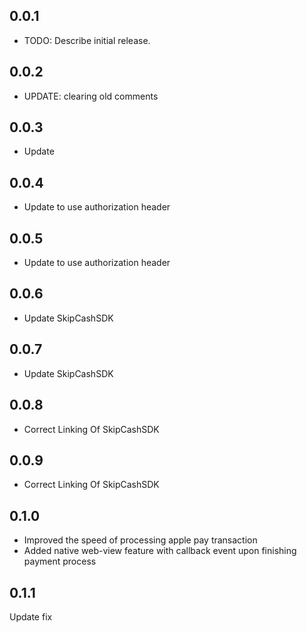 ## 0.0.1

* TODO: Describe initial release.

## 0.0.2
* UPDATE: clearing old comments

## 0.0.3
* Update

## 0.0.4
* Update to use authorization header

## 0.0.5
* Update to use authorization header

## 0.0.6
* Update SkipCashSDK

## 0.0.7
* Update SkipCashSDK

## 0.0.8
* Correct Linking Of SkipCashSDK

## 0.0.9
* Correct Linking Of SkipCashSDK

## 0.1.0
* Improved the speed of processing apple pay transaction
* Added native web-view feature with callback event upon finishing payment process

## 0.1.1
Update fix
